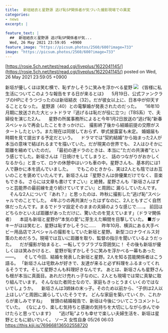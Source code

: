 ```yaml
---
title:  新垣結衣と星野源 逃げ恥SP関係者が気づいた撮影現場での異変  
categories:
- news
excerpt: |
  
feature_text: |
  ##  新垣結衣と星野源 逃げ恥SP関係者が気...
  Wed, 26 May 2021 23:59:05  +0900
feature_image: "https://picsum.photos/2560/600?image=733"
image: "https://picsum.photos/2560/600?image=733"
---
```


[https://rosie.5ch.net/test/read.cgi/liveplus/1622041145/](https://rosie.5ch.net/test/read.cgi/liveplus/1622041145/)
posted on Wed, 26 May 2021 23:59:05  +0900

<!--more-->

新垣が優しくほほ笑む横で、恥ずかしそうに笑みを浮かべる星野 ![](https://nordot-res.cloudinary.com/c_limit,w_800,f_auto,q_auto:eco/ch/images/770029830461145088/origin_1.jpg) 《皆様に私生活についてこのような報告をする日が来るとは》 　5月19日、公式ファンクラブのHPにそうつづったのは新垣結衣（32）。だが彼女以上に、日本中が仰天することとなった。 星野源（40）との電撃婚が発表されたのだった。 　’16年10月期に放送された大ヒットドラマ『逃げるは恥だが役に立つ』（TBS系）で、夫婦役を演じた2人。 　星野の所属事務所によると今年1月2日放送の“逃げ恥”新春スペシャルで再会したことをきっかけに、 撮影終了後から結婚前提の交際がスタートしたという。また現在は同居しておらず、挙式披露宴も未定。 婚姻届も時期を見て提出する予定だという。 　ドラマでは“契約結婚”から始まった2人が本当の意味で結ばれるまでを描いていた。だが現実の世界でも、 2人はひそかに距離を縮めていたのだ。 「最初の連ドラのときは、本当に“ただの共演者”という感じでした。新垣さんは『日焼けをしてしまうと、 話のつながりがおかしくなるから』と言って、ロケの休憩中はいつも車の中。星野さんも、基本的には1人で静かに本を読んでいました。 　でもこのときから、実は2人とも陰ではお互いのことを褒めていたんです。新垣さんは『星野さんは俳優業だけでなく、音楽もできる。 さらには文章も書けてすごい』と絶賛。星野さんも『新垣さんはずっと芸能界の最前線を走り続けていてすごい』と周囲に 漏らしていたんです。 　そんな2人について『あれ？』と思ったのは、昨秋に撮影した“逃げ恥”スペシャルでのことでした。 4年ぶりの再共演だったはずなのに、2人ともすごく自然体だったんです。まるでドラマ設定そのままの夫婦のような感じで……。 前回はどちらかといえば距離があっただけに、驚いたのを覚えています」（ドラマ関係者） 　本誌も新垣と星野が“本気の愛”に芽生えた瞬間を目撃していた。 ■ガッキーがほほ笑むと、星野は恥ずかしそうに…… 　昨年10月、横浜にある大手ベビー用品店でスペシャルの撮影をしていた新垣と星野。 新型コロナウイルス対策のためだろう。現場では互いに距離を取り、監督の指示を聞いているようだった。 　だが撮影が始まると、一転してラブラブな雰囲気に！ その後も新垣が優しくほほ笑みかけると、 星野が恥ずかしそうに笑みを浮かべる一幕もあった——。 　そして今回、結婚を発表した新垣と星野。2人を知る芸能関係者はこう語る。 「新垣さんは宅飲みが好きで、友達が来ると必ず料理をふるまってくれるそうです。そして星野さんも料理好きなんです。 あとは、新垣さんも星野さんも根が本当に真面目。あれだけ売れっ子なのに、2人とも現場では常に真摯に取り組んでいます。 そんな似た者同士なので、家庭もきっとうまくいくのではないでしょうか。 　新垣さんは3姉妹の末っ子。そのため以前から、“子供は2人以上ほしい”と周囲に漏らしていたそうです。 どんな家庭を築いていくか、これからが楽しみですね」 　冒頭の結婚報告で、新垣は今後についてこうコメントしていた。 《なにより、楽しむ気持ちと感謝の気持ちを大切にしながら歩んでゆけたらと思っています》 　“逃げ恥”よりも幸せで楽しい夫婦生活を、新垣は星野とともに紡いでいく。 ソース 女性自身 05/26 06:03 https://this.kiji.is/769668136502558720

